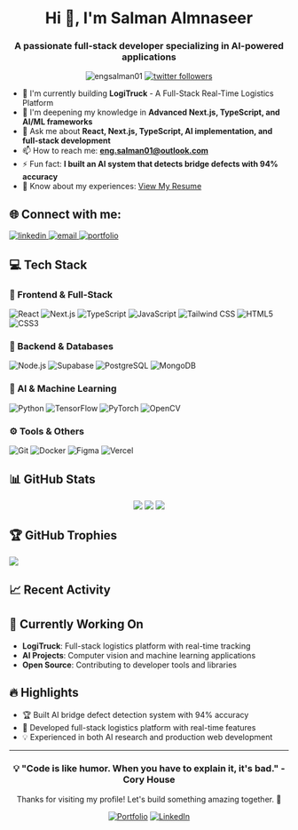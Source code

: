 <h1 align="center">Hi 👋, I'm Salman Almnaseer</h1>
<h3 align="center">A passionate full-stack developer specializing in AI-powered applications</h3>

<p align="center">
  <img src="https://komarev.com/ghpvc/?username=engsalman01&label=Profile%20views&color=0e75b6&style=flat" alt="engsalman01" />
  <a href="https://twitter.com/yourusername"><img src="https://img.shields.io/twitter/follow/yourusername?logo=twitter&style=for-the-badge" alt="twitter followers" /></a>
</p>

- 🔭 I'm currently building **LogiTruck** - A Full-Stack Real-Time Logistics Platform
- 🌱 I'm deepening my knowledge in **Advanced Next.js, TypeScript, and AI/ML frameworks**
- 💬 Ask me about **React, Next.js, TypeScript, AI implementation, and full-stack development**
- 📫 How to reach me: **eng.salman01@outlook.com**
- ⚡ Fun fact: **I built an AI system that detects bridge defects with 94% accuracy**
- 📄 Know about my experiences: [View My Resume](your-resume-link)

## 🌐 Connect with me:
<p align="left">
  <a href="https://linkedin.com/in/salmanrafid/" target="_blank">
    <img src="https://img.shields.io/badge/LinkedIn-0077B5?style=for-the-badge&logo=linkedin&logoColor=white" alt="linkedin"/>
  </a>
  <a href="mailto:eng.salman01@outlook.com">
    <img src="https://img.shields.io/badge/Email-D14836?style=for-the-badge&logo=gmail&logoColor=white" alt="email"/>
  </a>
  <a href="https://portfolio-link.com" target="_blank">
    <img src="https://img.shields.io/badge/Portfolio-FF7139?style=for-the-badge&logo=firefox&logoColor=white" alt="portfolio"/>
  </a>
</p>

## 💻 Tech Stack

### 🚀 Frontend & Full-Stack
![React](https://img.shields.io/badge/React-20232A?style=for-the-badge&logo=react&logoColor=61DAFB)
![Next.js](https://img.shields.io/badge/Next.js-000000?style=for-the-badge&logo=next.js&logoColor=white)
![TypeScript](https://img.shields.io/badge/TypeScript-007ACC?style=for-the-badge&logo=typescript&logoColor=white)
![JavaScript](https://img.shields.io/badge/JavaScript-F7DF1E?style=for-the-badge&logo=javascript&logoColor=black)
![Tailwind CSS](https://img.shields.io/badge/Tailwind_CSS-38B2AC?style=for-the-badge&logo=tailwind-css&logoColor=white)
![HTML5](https://img.shields.io/badge/HTML5-E34F26?style=for-the-badge&logo=html5&logoColor=white)
![CSS3](https://img.shields.io/badge/CSS3-1572B6?style=for-the-badge&logo=css3&logoColor=white)

### 🔧 Backend & Databases
![Node.js](https://img.shields.io/badge/Node.js-339933?style=for-the-badge&logo=nodedotjs&logoColor=white)
![Supabase](https://img.shields.io/badge/Supabase-3ECF8E?style=for-the-badge&logo=supabase&logoColor=white)
![PostgreSQL](https://img.shields.io/badge/PostgreSQL-316192?style=for-the-badge&logo=postgresql&logoColor=white)
![MongoDB](https://img.shields.io/badge/MongoDB-4EA94B?style=for-the-badge&logo=mongodb&logoColor=white)

### 🤖 AI & Machine Learning
![Python](https://img.shields.io/badge/Python-3776AB?style=for-the-badge&logo=python&logoColor=white)
![TensorFlow](https://img.shields.io/badge/TensorFlow-FF6F00?style=for-the-badge&logo=tensorflow&logoColor=white)
![PyTorch](https://img.shields.io/badge/PyTorch-EE4C2C?style=for-the-badge&logo=pytorch&logoColor=white)
![OpenCV](https://img.shields.io/badge/OpenCV-5C3EE8?style=for-the-badge&logo=opencv&logoColor=white)

### ⚙️ Tools & Others
![Git](https://img.shields.io/badge/Git-F05032?style=for-the-badge&logo=git&logoColor=white)
![Docker](https://img.shields.io/badge/Docker-2496ED?style=for-the-badge&logo=docker&logoColor=white)
![Figma](https://img.shields.io/badge/Figma-F24E1E?style=for-the-badge&logo=figma&logoColor=white)
![Vercel](https://img.shields.io/badge/Vercel-000000?style=for-the-badge&logo=vercel&logoColor=white)

## 📊 GitHub Stats

<div align="center">
  
  ![](https://github-readme-stats.vercel.app/api?username=EngSalman01&show_icons=true&theme=radical&hide_border=true&include_all_commits=true&count_private=true)
  ![](https://github-readme-streak-stats.herokuapp.com/?user=EngSalman01&theme=radical&hide_border=true)
  ![](https://github-readme-stats.vercel.app/api/top-langs/?username=EngSalman01&theme=radical&hide_border=true&include_all_commits=true&count_private=true&layout=compact&langs_count=8)

</div>

## 🏆 GitHub Trophies
![](https://github-profile-trophy.vercel.app/?username=EngSalman01&theme=radical&no-frame=true&no-bg=false&margin-w=4)

## 📈 Recent Activity
<!--START_SECTION:activity-->
<!--END_SECTION:activity-->

## 🎯 Currently Working On
- **LogiTruck**: Full-stack logistics platform with real-time tracking
- **AI Projects**: Computer vision and machine learning applications
- **Open Source**: Contributing to developer tools and libraries

## 🔥 Highlights
- 🏆 Built AI bridge defect detection system with 94% accuracy
- 🚀 Developed full-stack logistics platform with real-time features
- 💡 Experienced in both AI research and production web development

---

<div align="center">
  
  ### 💡 "Code is like humor. When you have to explain it, it's bad." - Cory House
  
  <p>Thanks for visiting my profile! Let's build something amazing together. 🚀</p>
  
  [![Portfolio](https://img.shields.io/badge/View_My_Portfolio-000000?style=for-the-badge&logo=google-chrome&logoColor=white)](your-portfolio-link)
  [![LinkedIn](https://img.shields.io/badge/Connect_on_LinkedIn-0077B5?style=for-the-badge&logo=linkedin&logoColor=white)](https://linkedin.com/in/salmanrafid/)

</div>
